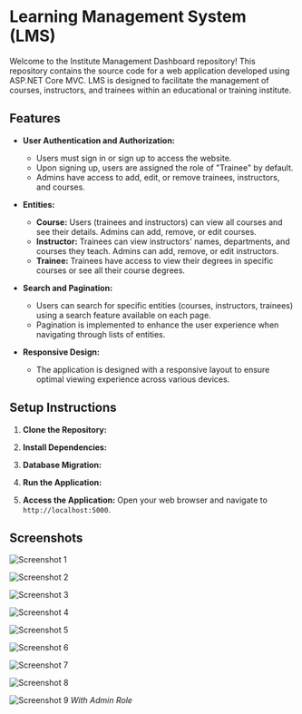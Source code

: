 # Learning Management System (LMS)

Welcome to the Institute Management Dashboard repository! This repository contains the source code for a web application developed using ASP.NET Core MVC. LMS is designed to facilitate the management of courses, instructors, and trainees within an educational or training institute.

## Features

- **User Authentication and Authorization:**
  - Users must sign in or sign up to access the website.
  - Upon signing up, users are assigned the role of "Trainee" by default.
  - Admins have access to add, edit, or remove trainees, instructors, and courses.

- **Entities:**
  - **Course:** Users (trainees and instructors) can view all courses and see their details. Admins can add, remove, or edit courses.
  - **Instructor:** Trainees can view instructors' names, departments, and courses they teach. Admins can add, remove, or edit instructors.
  - **Trainee:** Trainees have access to view their degrees in specific courses or see all their course degrees.

- **Search and Pagination:**
  - Users can search for specific entities (courses, instructors, trainees) using a search feature available on each page.
  - Pagination is implemented to enhance the user experience when navigating through lists of entities.

- **Responsive Design:**
  - The application is designed with a responsive layout to ensure optimal viewing experience across various devices.

## Setup Instructions

1. **Clone the Repository:**

2. **Install Dependencies:**

3. **Database Migration:**

4. **Run the Application:**

5. **Access the Application:**
Open your web browser and navigate to `http://localhost:5000`.

## Screenshots

![Screenshot 1](https://i.ibb.co/P58pFQP/Screenshot-2024-03-26-044422.png)


![Screenshot 2](https://i.ibb.co/gRFBK5m/Screenshot-2024-03-26-044608.png)

![Screenshot 3](https://i.ibb.co/1QntPsF/Screenshot-2024-03-26-044447.png)

![Screenshot 4](https://i.ibb.co/3yhrjfb/Screenshot-2024-03-26-044502.png)

![Screenshot 5](https://i.ibb.co/zNx4kKF/Screenshot-2024-03-26-044543.png)

![Screenshot 6](https://i.ibb.co/DrN6FtF/Screenshot-2024-03-26-044631.png)

![Screenshot 7](https://i.ibb.co/Gvm3yJY/Screenshot-2024-03-26-044649.png)

![Screenshot 8](https://i.ibb.co/N7Rfq5W/Screenshot-2024-03-26-044719.png)

![Screenshot 9](https://i.ibb.co/p1qvRFb/Screenshot-2024-03-26-044731.png)
*With Admin Role*


